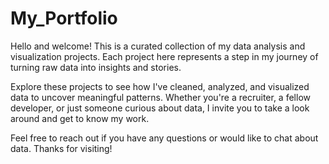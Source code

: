 # My_Portfolio
Hello and welcome! This is a curated collection of my data analysis and visualization projects. Each project here represents a step in my journey of turning raw data into insights and stories.

Explore these projects to see how I've cleaned, analyzed, and visualized data to uncover meaningful patterns. Whether you're a recruiter, a fellow developer, or just someone curious about data, I invite you to take a look around and get to know my work.

Feel free to reach out if you have any questions or would like to chat about data. Thanks for visiting!
             
